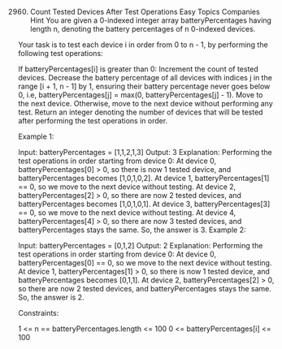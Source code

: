2960. Count Tested Devices After Test Operations
Easy
Topics
Companies
Hint
You are given a 0-indexed integer array batteryPercentages having length n, denoting the battery percentages of n 0-indexed devices.

Your task is to test each device i in order from 0 to n - 1, by performing the following test operations:

If batteryPercentages[i] is greater than 0:
Increment the count of tested devices.
Decrease the battery percentage of all devices with indices j in the range [i + 1, n - 1] by 1, ensuring their battery percentage never goes below 0, i.e, batteryPercentages[j] = max(0, batteryPercentages[j] - 1).
Move to the next device.
Otherwise, move to the next device without performing any test.
Return an integer denoting the number of devices that will be tested after performing the test operations in order.

 

Example 1:

Input: batteryPercentages = [1,1,2,1,3]
Output: 3
Explanation: Performing the test operations in order starting from device 0:
At device 0, batteryPercentages[0] > 0, so there is now 1 tested device, and batteryPercentages becomes [1,0,1,0,2].
At device 1, batteryPercentages[1] == 0, so we move to the next device without testing.
At device 2, batteryPercentages[2] > 0, so there are now 2 tested devices, and batteryPercentages becomes [1,0,1,0,1].
At device 3, batteryPercentages[3] == 0, so we move to the next device without testing.
At device 4, batteryPercentages[4] > 0, so there are now 3 tested devices, and batteryPercentages stays the same.
So, the answer is 3.
Example 2:

Input: batteryPercentages = [0,1,2]
Output: 2
Explanation: Performing the test operations in order starting from device 0:
At device 0, batteryPercentages[0] == 0, so we move to the next device without testing.
At device 1, batteryPercentages[1] > 0, so there is now 1 tested device, and batteryPercentages becomes [0,1,1].
At device 2, batteryPercentages[2] > 0, so there are now 2 tested devices, and batteryPercentages stays the same.
So, the answer is 2.
 

Constraints:

1 <= n == batteryPercentages.length <= 100 
0 <= batteryPercentages[i] <= 100